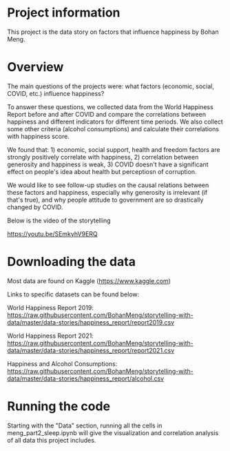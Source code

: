 # Project information

This project is the data story on factors that influence happiness by Bohan Meng. 

# Overview

The main questions of the projects were: what factors (economic, social, COVID, etc.) influence happiness?

To answer these questions, we collected data from the World Happiness Report before and after COVID and compare the correlations between happiness and different indicators for different time periods. We also collect some other criteria (alcohol consumptions) and calculate their correlations with happiness score.  

We found that: 1) economic, social support, health and freedom factors are strongly positively correlate with happiness, 2) correlation between generosity and happiness is weak, 3) COVID doesn't have a significant effect on people's idea about health but perceptiosn of corruption.

We would like to see follow-up studies on the causal relations between these factors and happiness, especially why generosity is irrelevant (if that's true), and why people attitude to government are so drastically changed by COVID. 

Below is the video of the storytelling

https://youtu.be/SEmkyhV9ERQ

# Downloading the data

Most data are found on Kaggle (https://www.kaggle.com)

Links to specific datasets can be found below:

World Happiness Report 2019: https://raw.githubusercontent.com/BohanMeng/storytelling-with-data/master/data-stories/happiness_report/report2019.csv

World Happiness Report 2021: https://raw.githubusercontent.com/BohanMeng/storytelling-with-data/master/data-stories/happiness_report/report2021.csv

Happiness and Alcohol Consumptions: https://raw.githubusercontent.com/BohanMeng/storytelling-with-data/master/data-stories/happiness_report/alcohol.csv

# Running the code

Starting with the "Data" section, running all the cells in meng_part2_sleep.ipynb will give the visualization and correlation analysis of all data this project includes. 
